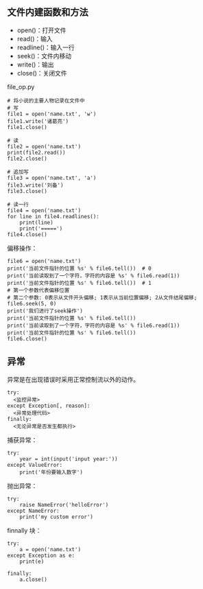 ## 文件内建函数和方法

- open()：打开文件
- read()：输入
- readline()：输入一行
- seek()：文件内移动
- write()：输出
- close()：关闭文件

file_op.py

```
# 将小说的主要人物记录在文件中
# 写
file1 = open('name.txt', 'w')
file1.write('诸葛亮')
file1.close()

# 读
file2 = open('name.txt')
print(file2.read())
file2.close()

# 追加写
file3 = open('name.txt', 'a')
file3.write('刘备')
file3.close()

# 读一行
file4 = open('name.txt')
for line in file4.readlines():
    print(line)
    print('=====')
file4.close()
```

偏移操作：

```
file6 = open('name.txt')
print('当前文件指针的位置 %s' % file6.tell())  # 0
print('当前读取到了一个字符，字符的内容是 %s' % file6.read(1))
print('当前文件指针的位置 %s' % file6.tell())  # 1
# 第一个参数代表偏移位置
# 第二个参数: 0表示从文件开头偏移; 1表示从当前位置偏移; 2从文件结尾偏移;
file6.seek(5, 0)
print('我们进行了seek操作')
print('当前文件指针的位置 %s' % file6.tell())
print('当前读取到了一个字符，字符的内容是 %s' % file6.read(1))
print('当前文件指针的位置 %s' % file6.tell())
file6.close()
```

## 异常

异常是在出现错误时采用正常控制流以外的动作。

```
try:
  <监控异常>
except Exception[, reason]:
  <异常处理代码>
finally:
  <无论异常是否发生都执行>
```

捕获异常：

```
try:
    year = int(input('input year:'))
except ValueError:
    print('年份要输入数字')
```

抛出异常：

```
try:
    raise NameError('helloError')
except NameError:
    print('my custom error')
```

finnally 块：

```
try:
    a = open('name.txt')
except Exception as e:
    print(e)

finally:
    a.close()
```